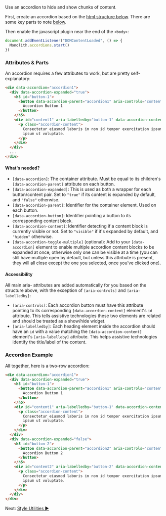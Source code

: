 Use an accordion to hide and show chunks of content.

First, create an accordion based on the [html structure below](#accordion-example). There are some key parts to note [below](#button).

Then enable the javascript plugin near the end of the `<body>`:

```js
document.addEventListener("DOMContentLoaded", () => {
  Monolith.accordions.start()
})
```

### Attributes & Parts

An accordion requires a few attributes to work, but are pretty self-explanatory:

```html
<div data-accordion="accordion1">
  <div data-accordion-expanded="true">
    <h5 id="button-1">
      <button data-accordion-parent="accordion1" aria-controls="content1" data-accordion-button="content1">
        Accordion Button 1
      </button>
    </h5>
    <div id="content1" aria-labelledby="button-1" data-accordion-content="visible">
      <p class="accordion-content">
        Consectetur eiusmod laboris in non id tempor exercitation ipsum cupidatat magna
        ipsum ut voluptate.
      </p>
    </div>
  </div>
  ...
</div>
```

#### What's needed?

- `[data-accordion]`: The container attribute. Must be equal to its children's `[data-accordion-parent]` attribute on each button.
- `[data-accordion-expanded]`: This is used as both a wrapper for each button/content pair. Set to `"true"` if its content is expanded by default, and `"false"` otherwise.
- `[data-accordion-parent]`: Identifier for the container element. Used on each button.
- `[data-accordion-button]`: Identifier pointing a button to its corresponding content block.
- `[data-accordion-content]`: Identifier detecting if a content block is currently visible or not. Set to `"visible"` if it's expanded by default, and `"hidden"` otherwise.
- `[data-accordion-toggle-multiple]` (optional): Add to your `[data-accordion]` element to enable multiple accordion content blocks to be expanded at once, otherwise only one can be visible at a time (you can still have multiple open by default, but unless this attribute is present, they will all close except the one you selected, once you've clicked one).

#### Accessibility

All main aria- attributes are added automatically for you based on the structure above, with the exception of `[aria-controls]` and `[aria-labelledby]`:

- `[aria-controls]`: Each accordion button must have this attribute pointing to its corresponding `[data-accordion-content]` element's `id` attribute. This tells assistive technologies these two elements are related and should be treated as a show/hide widget.
- `[aria-labelledby]`: Each heading element inside the accordion should have an `id` with a value matching the `[data-accordion-content]` element's `[aria-labelleby]` attribute. This helps assistive technologies identify the title/label of the content.

### Accordion Example

All together, here is a two-row accordion:

```html
<div data-accordion="accordion1">
  <div data-accordion-expanded="true">
    <h5 id="button-1">
      <button data-accordion-parent="accordion1" aria-controls="content1" data-accordion-button="content1">
        Accordion Button 1
      </button>
    </h5>
    <div id="content1" aria-labelledby="button-1" data-accordion-content="visible">
      <p class="accordion-content">
        Consectetur eiusmod laboris in non id tempor exercitation ipsum cupidatat magna
        ipsum ut voluptate.
      </p>
    </div>
  </div>
  <div data-accordion-expanded="false">
    <h5 id="button-2">
      <button data-accordion-parent="accordion2" aria-controls="content2" data-accordion-button="content2">
        Accordion Button 2
      </button>
    </h5>
    <div id="content2" aria-labelledby="button-2" data-accordion-content="hidden">
      <p class="accordion-content">
        Consectetur eiusmod laboris in non id tempor exercitation ipsum cupidatat magna
        ipsum ut voluptate.
      </p>
    </div>
  </div>
</div>
```

Next: [Style Utilities ►](style-utilities)
